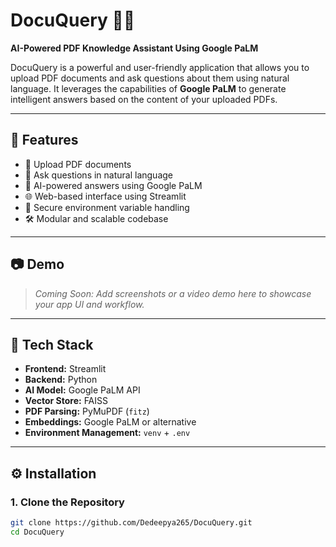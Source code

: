 # DocuQuery 📄🤖  
**AI-Powered PDF Knowledge Assistant Using Google PaLM**

DocuQuery is a powerful and user-friendly application that allows you to upload PDF documents and ask questions about them using natural language. It leverages the capabilities of **Google PaLM** to generate intelligent answers based on the content of your uploaded PDFs.

---

## 🚀 Features

- 📁 Upload PDF documents  
- 🤖 Ask questions in natural language  
- 🧠 AI-powered answers using Google PaLM  
- 🌐 Web-based interface using Streamlit  
- 🔐 Secure environment variable handling  
- 🛠️ Modular and scalable codebase  

---

## 📷 Demo

> _Coming Soon: Add screenshots or a video demo here to showcase your app UI and workflow._

---

## 🧰 Tech Stack

- **Frontend:** Streamlit  
- **Backend:** Python  
- **AI Model:** Google PaLM API  
- **Vector Store:** FAISS  
- **PDF Parsing:** PyMuPDF (`fitz`)  
- **Embeddings:** Google PaLM or alternative  
- **Environment Management:** `venv` + `.env`  

---

## ⚙️ Installation

### 1. Clone the Repository

```bash
git clone https://github.com/Dedeepya265/DocuQuery.git
cd DocuQuery
